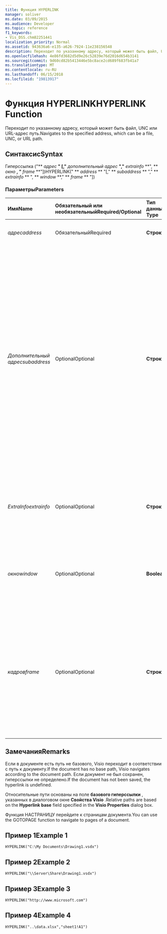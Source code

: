 ```yaml
---
title: Функция HYPERLINK
manager: soliver
ms.date: 03/09/2015
ms.audience: Developer
ms.topic: reference
f1_keywords:
- Vis_DSS.chm82251441
localization_priority: Normal
ms.assetid: 943636a6-e135-a626-7924-11e238156548
description: Переходит по указанному адресу, который может быть файл, UNC или URL-адрес путь.
ms.openlocfilehash: 4e86fd3682d5d9e26c52839e76d2016d654b3141
ms.sourcegitcommit: 9d60cd82b5413446e5bc8ace2cd689f683fb41a7
ms.translationtype: MT
ms.contentlocale: ru-RU
ms.lasthandoff: 06/15/2018
ms.locfileid: "19813917"
---
```

# <a name="hyperlink-function"></a><span data-ttu-id="96414-103">Функция HYPERLINK</span><span class="sxs-lookup"><span data-stu-id="96414-103">HYPERLINK Function</span></span>

<span data-ttu-id="96414-104">Переходит по указанному адресу, который может быть файл, UNC или URL-адрес путь.</span><span class="sxs-lookup"><span data-stu-id="96414-104">Navigates to the specified address, which can be a file, UNC, or URL path.</span></span>
  
## <a name="syntax"></a><span data-ttu-id="96414-105">Синтаксис</span><span class="sxs-lookup"><span data-stu-id="96414-105">Syntax</span></span>

<span data-ttu-id="96414-106">Гиперссылка ("** *адрес* **" [,"** *дополнительный адрес* **","** *extrainfo* **", ** *окно* **, "** *frame* **"])</span><span class="sxs-lookup"><span data-stu-id="96414-106">HYPERLINK(" ** *address* ** "[," ** *subaddress* ** "," ** *extrainfo* ** ", ** *window* **," ** *frame* ** "])</span></span> 
  
### <a name="parameters"></a><span data-ttu-id="96414-107">Параметры</span><span class="sxs-lookup"><span data-stu-id="96414-107">Parameters</span></span>

|<span data-ttu-id="96414-108">**Имя**</span><span class="sxs-lookup"><span data-stu-id="96414-108">**Name**</span></span>|<span data-ttu-id="96414-109">**Обязательный или необязательный**</span><span class="sxs-lookup"><span data-stu-id="96414-109">**Required/Optional**</span></span>|<span data-ttu-id="96414-110">**Тип данных**</span><span class="sxs-lookup"><span data-stu-id="96414-110">**Data Type**</span></span>|<span data-ttu-id="96414-111">**Описание**</span><span class="sxs-lookup"><span data-stu-id="96414-111">**Description**</span></span>|
|:-----|:-----|:-----|:-----|
| <span data-ttu-id="96414-112">_адрес_</span><span class="sxs-lookup"><span data-stu-id="96414-112">_address_</span></span> <br/> |<span data-ttu-id="96414-113">Обязательный</span><span class="sxs-lookup"><span data-stu-id="96414-113">Required</span></span>  <br/> |<span data-ttu-id="96414-114">**Строка**</span><span class="sxs-lookup"><span data-stu-id="96414-114">**String**</span></span> <br/> |<span data-ttu-id="96414-115">Полный путь или относительный путь.</span><span class="sxs-lookup"><span data-stu-id="96414-115">A full path or a relative path.</span></span>  <br/> |
| <span data-ttu-id="96414-116">_Дополнительный адрес_</span><span class="sxs-lookup"><span data-stu-id="96414-116">_subaddress_</span></span> <br/> |<span data-ttu-id="96414-117">Optional</span><span class="sxs-lookup"><span data-stu-id="96414-117">Optional</span></span>  <br/> |<span data-ttu-id="96414-118">**Строка**</span><span class="sxs-lookup"><span data-stu-id="96414-118">**String**</span></span> <br/> |<span data-ttu-id="96414-119">Указывает расположение в адрес, который необходимо связать с.</span><span class="sxs-lookup"><span data-stu-id="96414-119">Specifies a location within address to link to.</span></span> <span data-ttu-id="96414-120">Например если адрес файл Microsoft Visio, дополнительный адрес может быть имя страницы; Если файл Microsoft Excel, дополнительный адрес может быть электронной таблицы или диапазон в электронной таблице; Если URL-адрес страницы HTML, дополнительный адрес может быть привязки.</span><span class="sxs-lookup"><span data-stu-id="96414-120">For example, if address is a Microsoft Visio file, subaddress can be a page name; if a Microsoft Excel file, subaddress can be a worksheet or range within a worksheet; if a URL for an HTML page, subaddress can be an anchor.</span></span>  <br/> |
| <span data-ttu-id="96414-121">_ExtraInfo_</span><span class="sxs-lookup"><span data-stu-id="96414-121">_extrainfo_</span></span> <br/> |<span data-ttu-id="96414-122">Optional</span><span class="sxs-lookup"><span data-stu-id="96414-122">Optional</span></span>  <br/> |<span data-ttu-id="96414-123">**Строка**</span><span class="sxs-lookup"><span data-stu-id="96414-123">**String**</span></span> <br/> |<span data-ttu-id="96414-124">Передает данные, используемые в разрешении URL-адрес, например координаты гиперкарты.</span><span class="sxs-lookup"><span data-stu-id="96414-124">Passes information used in resolving the URL, such as the coordinates of an image map.</span></span>  <br/> |
| <span data-ttu-id="96414-125">_окно_</span><span class="sxs-lookup"><span data-stu-id="96414-125">_window_</span></span> <br/> |<span data-ttu-id="96414-126">Optional</span><span class="sxs-lookup"><span data-stu-id="96414-126">Optional</span></span>  <br/> |<span data-ttu-id="96414-127">**Boolean**</span><span class="sxs-lookup"><span data-stu-id="96414-127">**Boolean**</span></span> <br/> |<span data-ttu-id="96414-128">Указывает, будет ли гиперссылка открывается в новом окне.</span><span class="sxs-lookup"><span data-stu-id="96414-128">Specifies whether the hyperlink is opened in a new window.</span></span> <span data-ttu-id="96414-129">Значение по умолчанию — FALSE.</span><span class="sxs-lookup"><span data-stu-id="96414-129">The default value is FALSE.</span></span>  <br/> |
| <span data-ttu-id="96414-130">_кадров_</span><span class="sxs-lookup"><span data-stu-id="96414-130">_frame_</span></span> <br/> |<span data-ttu-id="96414-131">Optional</span><span class="sxs-lookup"><span data-stu-id="96414-131">Optional</span></span>  <br/> |<span data-ttu-id="96414-132">**Строка**</span><span class="sxs-lookup"><span data-stu-id="96414-132">**String**</span></span> <br/> | <span data-ttu-id="96414-133">Указывает имя рамки для конечного при открытом как активный документ в браузере ActiveX, такие как Microsoft Internet Explorer 3.0 или более поздней версии Visio.</span><span class="sxs-lookup"><span data-stu-id="96414-133">Specifies the name of a frame to target when Visio is open as an Active document in an ActiveX browser, such as Microsoft Internet Explorer 3.0 or later.</span></span> <span data-ttu-id="96414-134">По умолчанию используется пустая строка.</span><span class="sxs-lookup"><span data-stu-id="96414-134">The default is an empty string.</span></span>  <br/> |
   
## <a name="remarks"></a><span data-ttu-id="96414-135">Замечания</span><span class="sxs-lookup"><span data-stu-id="96414-135">Remarks</span></span>

<span data-ttu-id="96414-136">Если в документе есть путь не базового, Visio переходит в соответствии с путь к документу.</span><span class="sxs-lookup"><span data-stu-id="96414-136">If the document has no base path, Visio navigates according to the document path.</span></span> <span data-ttu-id="96414-137">Если документ не был сохранен, гиперссылки не определено.</span><span class="sxs-lookup"><span data-stu-id="96414-137">If the document has not been saved, the hyperlink is undefined.</span></span> 
  
<span data-ttu-id="96414-138">Относительные пути основаны на поле **базового гиперссылки** , указанных в диалоговом окне **Свойства Visio** .</span><span class="sxs-lookup"><span data-stu-id="96414-138">Relative paths are based on the **Hyperlink base** field specified in the **Visio Properties** dialog box.</span></span> 
  
<span data-ttu-id="96414-139">Функция НАСТРАНИЦУ перейдите к страницам документа.</span><span class="sxs-lookup"><span data-stu-id="96414-139">You can use the GOTOPAGE function to navigate to pages of a document.</span></span> 
  
## <a name="example-1"></a><span data-ttu-id="96414-140">Пример 1</span><span class="sxs-lookup"><span data-stu-id="96414-140">Example 1</span></span>

 `HYPERLINK("C:\My Documents\Drawing1.vsdx")`
  
## <a name="example-2"></a><span data-ttu-id="96414-141">Пример 2</span><span class="sxs-lookup"><span data-stu-id="96414-141">Example 2</span></span>

 `HYPERLINK("\\Server\Share\Drawing1.vsdx")`
  
## <a name="example-3"></a><span data-ttu-id="96414-142">Пример 3</span><span class="sxs-lookup"><span data-stu-id="96414-142">Example 3</span></span>

 `HYPERLINK("http://www.microsoft.com")`
  
## <a name="example-4"></a><span data-ttu-id="96414-143">Пример 4</span><span class="sxs-lookup"><span data-stu-id="96414-143">Example 4</span></span>

 `HYPERLINK("..\data.xlsx","sheet1!A1")`
  

